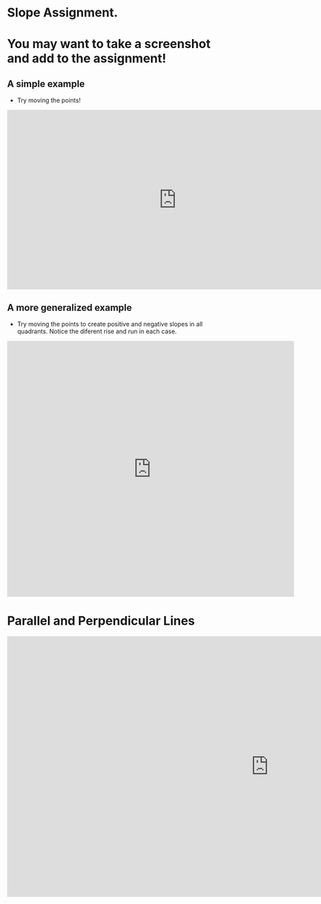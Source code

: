 # Slope Assignment.
# You may want to take a screenshot and add to the assignment!

## A simple example
* Try moving the points!
<iframe scrolling="no" title="Slope: Intuitive Introduction" src="https://www.geogebra.org/material/iframe/id/byuUdXRz/width/788/height/419/border/888888/sfsb/true/smb/false/stb/false/stbh/false/ai/false/asb/false/sri/true/rc/false/ld/true/sdz/true/ctl/false" width="788px" height="419px" style="border:0px;"> </iframe>

## A more generalized example
* Try moving the points to create positive and negative slopes in all quadrants. Notice the diferent rise and run in each case.
<iframe scrolling="no" title="Rise & Run (Revamped)" src="https://www.geogebra.org/material/iframe/id/cFqq7yvz/width/669/height/597/border/888888/sfsb/true/smb/false/stb/false/stbh/false/ai/false/asb/false/sri/true/rc/false/ld/true/sdz/true/ctl/false" width="669px" height="597px" style="border:0px;"> </iframe>

# Parallel and Perpendicular Lines
<iframe scrolling="no" title="Investigating Parallel and Perpendicular Lines" src="https://www.geogebra.org/material/iframe/id/n6NA6f9J/width/1218/height/608/border/888888/sfsb/true/smb/false/stb/false/stbh/false/ai/false/asb/false/sri/false/rc/false/ld/false/sdz/false/ctl/false" width="1218px" height="608px" style="border:0px;"> </iframe>